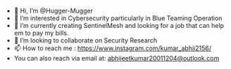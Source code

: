 - 👋 Hi, I’m @Hugger-Mugger
- 👀 I’m interested in Cybersecurity particularly in Blue Teaming Operation
- 🌱 I’m currently creating SentinelMesh and looking for a job that can help em to pay my bills.
- 💞️ I’m looking to collaborate on Security Research
- 📫 How to reach me : https://www.instagram.com/kumar_abhii2156/
- You can also reach via email at: abhijeetkumar20011204@outlook.com

<!---
Hugger-Mugger/Hugger-Mugger is a ✨ special ✨ repository because its `README.md` (this file) appears on your GitHub profile.
You can click the Preview link to take a look at your changes.
--->
